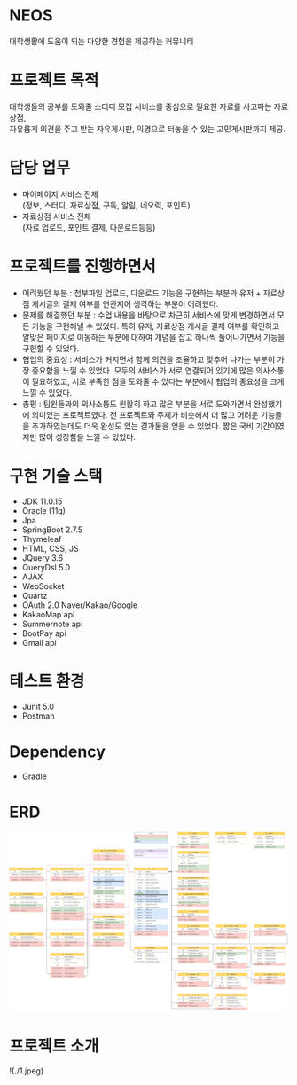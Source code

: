 # NEOS
대학생활에 도움이 되는 다양한 경험을 제공하는 커뮤니티

# 프로젝트 목적 
대학생들의 공부를 도와줄 스터디 모집 서비스를 중심으로
필요한 자료를 사고파는 자료상점, 
<br>
자유롭게 의견을 주고 받는 자유게시판, 
익명으로 터놓을 수 있는 고민게시판까지 제공. 

# 담당 업무
- 마이페이지 서비스 전체<br>
(정보, 스터디, 자료상점, 구독, 알림, 네오력, 포인트)
- 자료상점 서비스 전체<br>
(자료 업로드, 포인트 결제, 다운로드등등)

# 프로젝트를 진행하면서 
- 어려웠던 부분 : 첩부파일 업로드, 다운로드 기능을 구현하는 부분과 유저 + 자료상점 게시글의 결제 여부를 연관지어 생각하는 부분이 어려웠다.
- 문제를 해결했던 부분 : 수업 내용을 바탕으로 차근히 서비스에 맞게 변경하면서 모든 기능을 구현해낼 수 있었다. 특히 유저, 자료상점 게시글 결제 여부를 확인하고 알맞은 페이지로 이동하는 부분에 대하여 개념을 잡고 하나씩 풀어나가면서 기능을 구현할 수 있었다.
- 협업의 중요성 : 서비스가 커지면서 함께 의견을 조율하고 맞추어 나가는 부분이 가장 중요함을 느낄 수 있었다. 모두의 서비스가 서로 연결되어 있기에 많은 의사소통이 필요하였고,
서로 부족한 점을 도와줄 수 있다는 부분에서 협업의 중요성을 크게 느낄 수 있었다.
- 총평 : 팀원들과의 의사소통도 원활히 하고 많은 부분을 서로 도와가면서 완성했기에 의미있는 프로젝트였다.
전 프로젝트와 주제가 비슷해서 더 많고 어려운 기능들을 추가하였는데도 더욱 완성도 있는 결과물을 얻을 수 있었다. 짧은 국비 기간이였지만 많이 성장함을 느낄 수 있었다.

# 구현 기술 스택 
- JDK 11.0.15
- Oracle (11g)
- Jpa
- SpringBoot 2.7.5
- Thymeleaf
- HTML, CSS, JS
- JQuery 3.6
- QueryDsl 5.0
- AJAX
- WebSocket
- Quartz
- OAuth 2.0 Naver/Kakao/Google
- KakaoMap api
- Summernote api 
- BootPay api
- Gmail api

# 테스트 환경
- Junit 5.0
- Postman

# Dependency
- Gradle

# ERD
![ERD](./NEOS_ERD.png)

# 프로젝트 소개
!(./1.jpeg)

